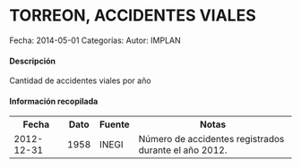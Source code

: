 TORREON, ACCIDENTES VIALES
=====

Fecha: 2014-05-01
Categorías: 
Autor: IMPLAN

#### Descripción

Cantidad de accidentes viales por año

#### Información recopilada

<table class="table table-hover table-bordered">
  <tr><th>Fecha</th><th>Dato</th><th>Fuente</th><th>Notas</th></tr>
  <tr><td>2012-12-31</td><td>1958</td><td>INEGI</td><td>Número de accidentes registrados durante el año 2012.</td></tr>
</table>
